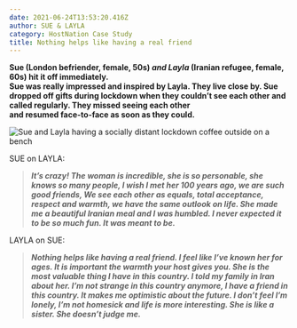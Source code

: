 ```yaml
---
date: 2021-06-24T13:53:20.416Z
author: SUE & LAYLA
category: HostNation Case Study
title: Nothing helps like having a real friend
---
```

**Sue (London befriender, female, 50s) *and Layla* (Iranian refugee, female, 60s) hit it off immediately.\
Sue was really impressed and inspired by Layla. They live close by. Sue dropped off gifts during lockdown when they couldn’t see each other and called regularly. They missed seeing each other\
and resumed face-to-face as soon as they could.**

![Sue and Layla having a socially distant lockdown coffee outside on a bench](/assets/sue-and-layla.png "Sue and  Layla having a socially distant lockdown coffee")

SUE on LAYLA: 

> ***It’s crazy! The woman is incredible, she is so personable, she knows so many people, I wish I met her 100 years ago, we are such good friends, We see each other as equals, total acceptance, respect and warmth, we have the same outlook on life. She made me a beautiful Iranian meal and I was humbled. I never expected it to be so much fun. It was meant to be.***

LAYLA on SUE: 

> ***Nothing helps like having a real friend. I feel like I’ve known her for ages. It is important the warmth your host gives you. She is the most valuable thing I have in this country. I told my family in Iran about her. I’m not strange in this country anymore, I have a friend in this country. It makes me optimistic about the future. I don’t feel I’m lonely, I’m not homesick and life is more interesting. She is like a sister. She doesn’t judge me.***